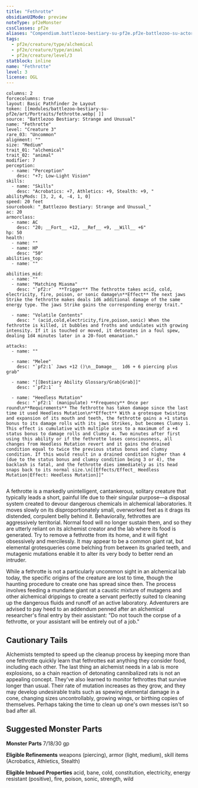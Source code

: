 ```yaml
---
title: "Fethrotte"
obsidianUIMode: preview
noteType: pf2eMonster
cssClasses: pf2e
aliases: "Compendium.battlezoo-bestiary-su-pf2e.pf2e-battlezoo-su-actors.Actor.hCDh0Ev4Gnb2yO0i" 
tags:
  - pf2e/creature/type/alchemical
  - pf2e/creature/type/animal
  - pf2e/creature/level/3
statblock: inline
name: "Fethrotte"
level: 3
license: OGL
---
```


```statblock
columns: 2
forcecolumns: true
layout: Basic Pathfinder 2e Layout
token: [[modules/battlezoo-bestiary-su-pf2e/art/Portraits/fethrotte.webp| ]]
source: "Battlezoo Bestiary: Strange and Unusual"
name: "Fethrotte"
level: "Creature 3"
rare_03: "Uncommon"
alignment: ""
size: "Medium"
trait_01: "alchemical"
trait_02: "animal"
modifier: 7
perception:
  - name: "Perception"
    desc: "+7; Low-Light Vision"
skills:
  - name: "Skills"
    desc: "Acrobatics: +7, Athletics: +9, Stealth: +9, "
abilityMods: [3, 2, 4, -4, 1, 0]
speed: 20 feet
sourcebook: "_Battlezoo Bestiary: Strange and Unusual_"
ac: 20
armorclass:
  - name: AC
    desc: "20; __Fort__ +12, __Ref__ +9, __Will__ +6"
hp: 50
health:
  - name: ""
  - name: HP
    desc: "50"
abilities_top:
  - name: ""

abilities_mid:
  - name: ""
  - name: "Matching Miasma"
    desc: "`pf2:r`  **Trigger** The fethrotte takes acid, cold, electricity, fire, poison, or sonic damage\n**Effect** The next jaws Strike the fethrotte makes deals 1d6 additional damage of the same energy type. The jaws Strike gains the corresponding energy trait."

  - name: "Volatile Contents"
    desc: " (acid,cold,electricity,fire,poison,sonic) When the fethrotte is killed, it bubbles and froths and undulates with growing intensity. If it is touched or moved, it detonates in a foul spew, dealing 1d4 minutes later in a 20-foot emanation."

attacks:
  - name: ""

  - name: "Melee"
    desc: "`pf2:1` Jaws +12 ()\n__Damage__  1d6 + 6 piercing plus grab"

  - name: "[[Bestiary Ability Glossary/Grab|Grab]]"
    desc: "`pf2:1`  "

  - name: "Heedless Mutation"
    desc: "`pf2:1` (manipulate) **Frequency** Once per round\n**Requirements** The fethrotte has taken damage since the last time it used Heedless Mutation\n**Effect** With a grotesque twisting and expansion of its mouth and teeth, the fethrotte gains a +1 status bonus to its damage rolls with its jaws Strikes, but becomes Clumsy 1. This effect is cumulative with multiple uses to a maximum of a +4 status bonus to damage rolls and Clumsy 4. Two minutes after first using this ability or if the fethrotte loses consciousness, all changes from Heedless Mutation revert and it gains the drained condition equal to twice the previous status bonus and clumsy condition. If this would result in a drained condition higher than 4 (due to the status bonus and clumsy condition being 3 or 4), the backlash is fatal, and the fethrotte dies immediately as its head snaps back to its normal size.\n[[Effects/Effect_ Heedless Mutation|Effect: Heedless Mutation]]"
 
```



A fethrotte is a markedly unintelligent, cantankerous, solitary creature that typically leads a short, painful life due to their singular purpose—a disposal system created to devour dangerous chemicals in alchemical laboratories. It moves slowly on its disproportionately small, overworked feet as it drags its distended, corpulent belly behind it. Behaviorally, fethrottes are aggressively territorial. Normal food will no longer sustain them, and so they are utterly reliant on its alchemist creator and the lab where its food is generated. Try to remove a fethrotte from its home, and it will fight obsessively and mercilessly. It may appear to be a common giant rat, but elemental grotesqueries come belching from between its gnarled teeth, and mutagenic mutations enable it to alter its very body to better rend an intruder.

While a fethrotte is not a particularly uncommon sight in an alchemical lab today, the specific origins of the creature are lost to time, though the haunting procedure to create one has spread since then. The process involves feeding a mundane giant rat a caustic mixture of mutagens and other alchemical drippings to create a servant perfectly suited to cleaning up the dangerous fluids and runoff of an active laboratory. Adventurers are advised to pay heed to an addendum penned after an alchemical researcher's final entry by their assistant: "Do not touch the corpse of a fethrotte, or your assistant will be entirely out of a job."

## Cautionary Tails

Alchemists tempted to speed up the cleanup process by keeping more than one fethrotte quickly learn that fethrottes eat anything they consider food, including each other. The last thing an alchemist needs in a lab is more explosions, so a chain reaction of detonating cannibalized rats is not an appealing concept. They've also learned to monitor fethrottes that survive longer than usual. Their rate of mutation increases as they grow, and they may develop undesirable traits such as spewing elemental damage in a cone, changing sizes uncontrollably, growing wings, or birthing copies of themselves. Perhaps taking the time to clean up one's own messes isn't so bad after all.

## Suggested Monster Parts

**Monster Parts** 7/18/30 gp

**Eligible Refinements** weapons (piercing), armor (light, medium), skill items (Acrobatics, Athletics, Stealth)

**Eligible Imbued Properties** acid, bane, cold, constitution, electricity, energy resistant (positive), fire, poison, sonic, strength, wild
